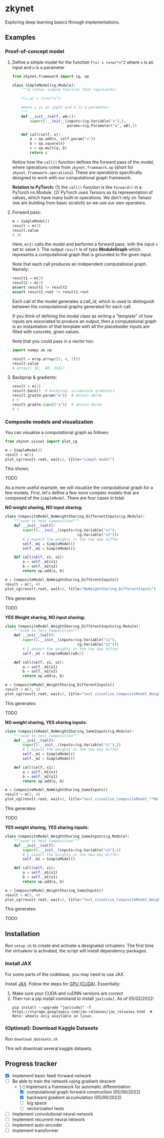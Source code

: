 # zkynet

Exploring deep learning basics through implementations.

## Examples

### Proof-of-concept model

1. Define a simple model for the function `f(x) = (x+w)*x^2` where `x` is an input and `w` is a parameter

    ```python
    from zkynet.framework import cg, op

    class SimpleModel(cg.Module):
        """A rather simple function that represents:

        f(x,w) = (x+w)*x^2

        where x is an input and w is a parameter.
        """
        def __init__(self, w0=1):
            super().__init__(inputs=(cg.Variable("x"),),
                             params=(cg.Parameter("w", w0),))

        def call(self, x):
            a = op.add(x, self.param("w"))
            b = op.square(x)
            c = op.mult(a, b)
            return c
    ```
    Notice how the `call()` function defines the forward pass of
    the model, where operations come from `zkynet.framework.op`
    (short for `zkynet.framework.operations`). These are operations
    specifically designed to work with our computational graph framework.

    **Relation to PyTorch:** (1) the `call()` function
    is like `forward()` in a PyTorch nn.Module. (2) PyTorch
    uses Tensors as its representation of values, which
    have many built-in operations. We don't rely on Tensor
    (we are building from basic scratch) so we use our own
    operators.


2. Forward pass:
   ```python
   m = SimpleModel()
   result = m(3)
   result.value
   # 36
   ```
   Here, `m(3)` calls the model and performs a forward pass,
   with the input `x` set to value `3`. The output `result`
   is of type **ModuleGraph** which represents a computational
   graph that is grounded to the given input.

   Note that each call produces an independent computational
   graph. Namely:
   ```python
   result1 = m(3)
   result2 = m(3)
   assert result1 != result2
   assert result1.root != result2.root
   ```
   Each call of the model generates a _call_id_, which is used
   to distinguish between the computational graphs generated
   for each call.

   If you think of defining the model class as writing a
   "template" of how inputs are associated to produce an
   output, then a computational graph is an instantiation
   of that template with all the placeholder inputs are filled
   with concrete, given values.

   Note that you could pass in a vector too:
   ```python
   import numpy as np

   result = m(np.array([3, 4, 5]))
   result.value
   # array([ 36,  80, 150])
   ```

3. Backprop & gradients:

    ```python
    result = m(3)
    result.back()  # backprop; accumulate gradients
    result.grad(m.param("w"))  # obtain dm/dw
    # 9
    result.grad(m.input("x"))  # obtain dm/dx
    # x
    ```

### Composite models and visualization
You can visualize a computational graph as
follows:
```python
from zkynet.visual import plot_cg

m = SimpleModel()
result = m(3)
plot_cg(result.root, wait=2, title="simpel model")
```
This shows:

TODO


As a more useful example, we will visualize the computational graph
for a few models. First, let's define a few more complex
models that are composed of the `SimpleModel`.
There are four cases in total:

**NO weight sharing, NO input sharing:**
```python
class CompositeModel_NoWeightSharing_DifferentInputs(cg.Module):
    """used to test composition"""
    def __init__(self):
        super().__init__(inputs=(cg.Variable("x1"),
                                 cg.Variable("x2")))
        # I expect the weights in the two may differ
        self._m1 = SimpleModel()
        self._m2 = SimpleModel()

    def call(self, x1, x2):
        a = self._m1(x1)
        b = self._m2(x2)
        return op.add(a, b)

m = CompositeModel_NoWeightSharing_DifferentInputs()
result = m(3, 4)
plot_cg(result.root, wait=2, title="NoWeightSharing_DifferentInputs")
```
This generates:

TODO

**YES Weight sharing, NO input sharing:**
```python
class CompositeModel_WeightSharing_DifferentInputs(cg.Module):
    """used to test composition"""
    def __init__(self):
        super().__init__(inputs=(cg.Variable("x1"),
                                 cg.Variable("x2")))
        # I expect the weights in the two may differ
        self._m1 = SimpleModel(w0=2)

    def call(self, x1, x2):
        a = self._m1(x1)
        b = self._m1(x2)
        return op.add(a, b)

m = CompositeModel_WeightSharing_DifferentInputs()
result = m(3, 3)
plot_cg(result.root, wait=2, title="test_visualize_CompositeModel_WeightSharing_**Different**Inputs")
```
This generates:

TODO

**NO weight sharing, YES sharing inputs:**
```python
class CompositeModel_NoWeightSharing_SameInputs(cg.Module):
    """used to test composition"""
    def __init__(self):
        super().__init__(inputs=(cg.Variable("x1"),))
        # I expect the weights in the two may differ
        self._m1 = SimpleModel()
        self._m2 = SimpleModel()

    def call(self, x1):
        a = self._m1(x1)
        b = self._m2(x1)
        return op.add(a, b)

m = CompositeModel_NoWeightSharing_SameInputs()
result = m(3, 4)
plot_cg(result.root, wait=2, title="test_visualize_CompositeModel_**No**WeightSharing_**Same**Inputs")
```
This generates:

TODO

**YES weight sharing, YES sharing inputs:**
```python
class CompositeModel_WeightSharing_SameInputs(cg.Module):
    """used to test composition"""
    def __init__(self):
        super().__init__(inputs=(cg.Variable("x1"),))
        # I expect the weights in the two may differ
        self._m1 = SimpleModel()

    def call(self, x1):
        a = self._m1(x1)
        b = self._m1(x1)
        return op.add(a, b)

m = CompositeModel_WeightSharing_SameInputs()
result = m(3, 4)
plot_cg(result.root, wait=2, title="test_visualize_CompositeModel_WeightSharing_**Same**Inputs")
```
This generates:

TODO


## Installation

Run `setup.sh` to create and activate a designated virtualenv.
The first time the virtualenv is activated, the script will install
dependency packages.


### Install JAX
For some parts of the codebase, you may need to use JAX.

Install [JAX](https://github.com/google/jax).
   Follow the steps for [GPU (CUDA)](https://github.com/google/jax#pip-installation-gpu-cuda).
   Essentially:

   1. Make sure your CUDA and cuDNN versions are correct
   2. Then run a pip install command to install `jax[cuda]`. As of 05/02/2022:
      ```
      pip install --upgrade "jax[cuda]" -f https://storage.googleapis.com/jax-releases/jax_releases.html  # Note: wheels only available on linux.
      ```


### (Optional): Download Kaggle Datasets

Run `download_datasets.sh`

This will download several kaggle datasets.



## Progress tracker

 - [X] Implement basic feed-forward network
 - [ ] Be able to train the network using gradient descent
   - [-] Implement a framework for automatic differentiation
        - [X] computational graph forward construction (05/06/2022)
        - [X] backward gradient accumulation (05/09/2022)
        - [ ] log space
        - [ ] vectorization tests

 - [ ] Implement convolutional neural network
 - [ ] Implement recurrent neural network
 - [ ] Implement auto-encoder
 - [ ] Implement transformer
